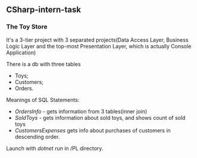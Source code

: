 ## CSharp-intern-task
### The Toy Store
It's a 3-tier project with 3 separated projects(Data Access Layer, Business Logic Layer and the top-most Presentation Layer, which is actually Console Application)

There is a db with three tables
* Toys;
* Customers;
* Orders.

Meanings of SQL Statements:
* _OrdersInfo_ - gets information from 3 tables(inner join)
* _SoldToys_ - gets information about sold toys, and shows count of sold toys
* _CustomersExpenses_  gets info about purchases of customers in descending order.

Launch with _dotnet run_ in /PL directory.
